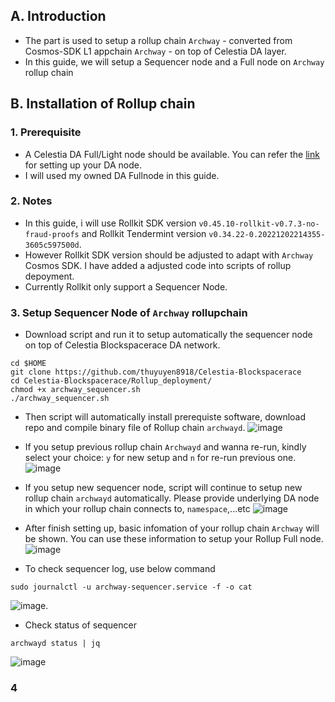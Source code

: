 ## A. Introduction
- The part is used to setup a rollup chain `Archway` - converted from Cosmos-SDK L1 appchain `Archway` - on top of Celestia DA layer.
- In this guide, we will setup a Sequencer node and a Full node on `Archway` rollup chain

## B. Installation of Rollup chain
### 1. Prerequisite
- A Celestia DA Full/Light node should be available. You can refer the [link](https://docs.celestia.org/nodes/celestia-node) for setting up your DA node. 
- I will used my owned DA Fullnode in this guide.

### 2. Notes
- In this guide, i will use Rollkit SDK version `v0.45.10-rollkit-v0.7.3-no-fraud-proofs` and Rollkit Tendermint version `v0.34.22-0.20221202214355-3605c597500d`.
- However Rollkit SDK version should be adjusted to adapt with `Archway` Cosmos SDK. I have added a adjusted code into scripts of rollup depoyment.
- Currently Rollkit only support a Sequencer Node.

### 3. Setup Sequencer Node of `Archway` rollupchain
- Download script and run it to setup automatically the sequencer node on top of Celestia Blockspacerace DA network.
```
cd $HOME
git clone https://github.com/thuyuyen8918/Celestia-Blockspacerace
cd Celestia-Blockspacerace/Rollup_deployment/
chmod +x archway_sequencer.sh
./archway_sequencer.sh
```
- Then script will automatically install prerequiste software, download repo and compile binary file of Rollup chain `archwayd`.
![image](https://github.com/thuyuyen8918/Celestia-Blockspacerace/assets/109055532/0a3646fa-5d2c-4a65-8e2d-1e9c0fd920d7)

- If you setup previous rollup chain `Archwayd` and wanna re-run, kindly select your choice: `y` for new setup and `n` for re-run previous one.
![image](https://github.com/thuyuyen8918/Celestia-Blockspacerace/assets/109055532/9c119bb1-caaa-417d-98d8-22ca79f8108b)

- If you setup new sequencer node, script will continue to setup new rollup chain `archwayd` automatically. Please provide underlying DA node in which your rollup chain connects to, `namespace`,...etc
![image](https://github.com/thuyuyen8918/Celestia-Blockspacerace/assets/109055532/3c7f0339-44ab-405a-a9c5-a032f96d1452)

- After finish setting up, basic infomation of your rollup chain `Archway` will be shown. You can use these information to setup your Rollup Full node.
![image](https://github.com/thuyuyen8918/Celestia-Blockspacerace/assets/109055532/9427015f-81f0-46f2-b221-985a67b90f4c)

- To check sequencer log, use below command
```
sudo journalctl -u archway-sequencer.service -f -o cat
```
![image](https://github.com/thuyuyen8918/Celestia-Blockspacerace/assets/109055532/3c7e9e08-2b98-4e22-bcdd-188f00ad081d).

- Check status of sequencer
```
archwayd status | jq
```
![image](https://github.com/thuyuyen8918/Celestia-Blockspacerace/assets/109055532/a7b07ed9-ad31-496e-98de-29778f86470d)


### 4
